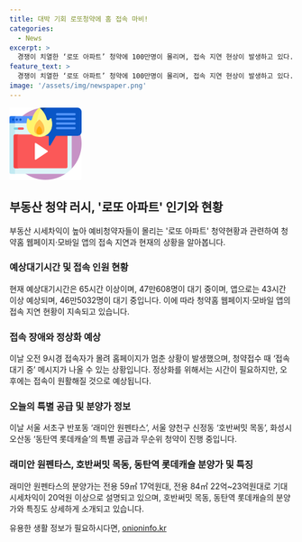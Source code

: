 ```yaml
---
title: 대박 기회 로또청약에 홈 접속 마비!
categories:
  - News
excerpt: >
  경쟁이 치열한 ‘로또 아파트’ 청약에 100만명이 몰리며, 접속 지연 현상이 발생하고 있다. 서울 반포동 ‘래미안 원펜타스’, 양천구 ‘호반써밋 목동’, 화성시 ‘동탄역 롯데캐슬’ 등에서 예상 시세차익은 5억~20억원에 이르며, 주목받고 있다. 무순위 청약의 경우에도 역대급 인파가 예상되고 있으며, 중복 청약이 가능하다.
feature_text: >
  경쟁이 치열한 ‘로또 아파트’ 청약에 100만명이 몰리며, 접속 지연 현상이 발생하고 있다. 서울 반포동 ‘래미안 원펜타스’, 양천구 ‘호반써밋 목동’, 화성시 ‘동탄역 롯데캐슬’ 등에서 예상 시세차익은 5억~20억원에 이르며, 주목받고 있다. 무순위 청약의 경우에도 역대급 인파가 예상되고 있으며, 중복 청약이 가능하다.
image: '/assets/img/newspaper.png'
---
```


<p><img src="/assets/img/news.png" alt="rentncar 속보" /></p>

<h2 data-ke-size="size26">부동산 청약 러시, '로또 아파트' 인기와 현황</h2>

<p data-ke-size="size16">부동산 시세차익이 높아 예비청약자들이 몰리는 '로또 아파트' 청약현황과 관련하여 청약홈 웹페이지‧모바일 앱의 접속 지연과 현재의 상황을 알아봅니다.</p>

<h3>예상대기시간 및 접속 인원 현황</h3>

<p data-ke-size="size16">현재 예상대기시간은 65시간 이상이며, 47만608명이 대기 중이며, 앱으로는 43시간 이상 예상되며, 46만5032명이 대기 중입니다. 이에 따라 청약홈 웹페이지‧모바일 앱의 접속 지연 현황이 지속되고 있습니다.</p>

<h3>접속 장애와 정상화 예상</h3>

<p data-ke-size="size16">이날 오전 9시경 접속자가 몰려 홈페이지가 멈춘 상황이 발생했으며, 청약접수 때 ‘접속 대기 중’ 메시지가 나올 수 있는 상황입니다. 정상화를 위해서는 시간이 필요하지만, 오후에는 접속이 원활해질 것으로 예상됩니다.</p>

<h3>오늘의 특별 공급 및 분양가 정보</h3>

<p data-ke-size="size16">이날 서울 서초구 반포동 ‘래미안 원펜타스’, 서울 양천구 신정동 ‘호반써밋 목동’, 화성시 오산동 ‘동탄역 롯데캐슬’의 특별 공급과 무순위 청약이 진행 중입니다.</p>

<h3>래미안 원펜타스, 호반써밋 목동, 동탄역 롯데캐슬 분양가 및 특징</h3>

<p data-ke-size="size16">래미안 원펜타스의 분양가는 전용 59㎡ 17억원대, 전용 84㎡ 22억~23억원대로 기대 시세차익이 20억원 이상으로 설명되고 있으며, 호반써밋 목동, 동탄역 롯데캐슬의 분양가와 특징도 상세하게 소개되고 있습니다.</p>
유용한 생활 정보가 필요하시다면, <a href="https://onioninfo.kr" rel="dofollow">onioninfo.kr</a>


